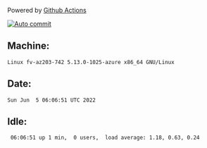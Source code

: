 Powered by [Github Actions](https://github.com/features/actions)

[![Auto commit](https://github.com/gyfary/workstation/workflows/Auto%20commit/badge.svg)](https://github.com/gyfary/workstation/actions?query=workflow%3A%22Auto+commit%22)

## Machine:
```
Linux fv-az203-742 5.13.0-1025-azure x86_64 GNU/Linux
```
## Date:
```
Sun Jun  5 06:06:51 UTC 2022
```
## Idle:
```
 06:06:51 up 1 min,  0 users,  load average: 1.18, 0.63, 0.24
```
